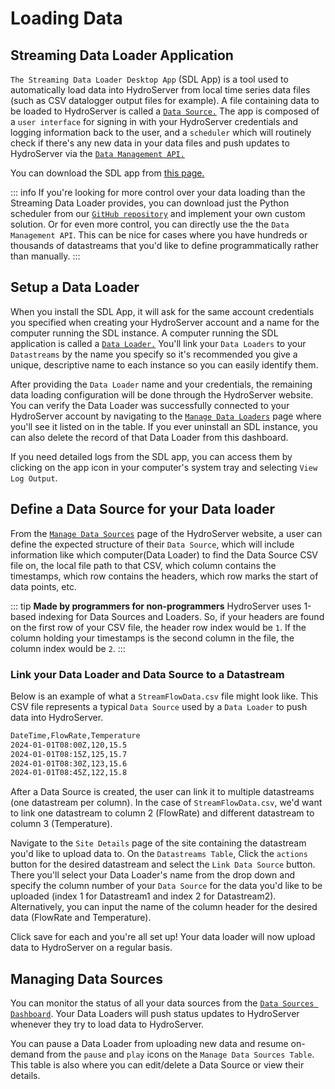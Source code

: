 # Loading Data

## Streaming Data Loader Application

`The Streaming Data Loader Desktop App` (SDL App) is a tool used to automatically load data into HydroServer from local time series data files (such as CSV datalogger output files for example). A file containing data to be loaded to HydroServer is called a [`Data Source.`](terminology.md#2-linked-metadata) The app is composed of a `user interface` for signing in with your HydroServer credentials and logging information back to the user, and a `scheduler` which will routinely check if there's any new data in your data files and push updates to HydroServer via the [`Data Management API.`](../api/data-management-api.md)

You can download the SDL app from [this page.](http://ciroh-his-dev.us-east-1.elasticbeanstalk.com/hydroloader/download)

::: info
If you're looking for more control over your data loading than the Streaming Data Loader provides, you can download just the Python scheduler from our [`GitHub repository`](https://github.com/hydroserver2/hydroloader) and implement your own custom solution. Or for even more control, you can directly use the the `Data Management API`. This can be nice for cases where you have hundreds or thousands of datastreams that you'd like to define programmatically rather than manually.
:::

## Setup a Data Loader

When you install the SDL App, it will ask for the same account credentials you specified when creating your HydroServer account and a name for the computer running the SDL instance. A computer running the SDL application is called a [`Data Loader.`](terminology.md#2-linked-metadata) You'll link your `Data Loaders` to your `Datastreams` by the name you specify so it's recommended you give a unique, descriptive name to each instance so you can easily identify them.

After providing the `Data Loader` name and your credentials, the remaining data loading configuration will be done through the HydroServer website. You can verify the Data Loader was successfully connected to your HydroServer account by navigating to the [`Manage Data Loaders`](https://playground.hydroserver.org/data-loaders) page where you'll see it listed on in the table. If you ever uninstall an SDL instance, you can also delete the record of that Data Loader from this dashboard.

If you need detailed logs from the SDL app, you can access them by clicking on the app icon in your computer's system tray and selecting `View Log Output`.

## Define a Data Source for your Data loader

From the [`Manage Data Sources`](http://playground.hydroserver.org/data-sources) page of the HydroServer website, a user can define the expected structure of their `Data Source`, which will include information like which computer(Data Loader) to find the Data Source CSV file on, the local file path to that CSV, which column contains the timestamps, which row contains the headers, which row marks the start of data points, etc.

::: tip **Made by programmers for non-programmers**
HydroServer uses 1-based indexing for Data Sources and Loaders. So, if your headers are found on the first row of your CSV file, the header row index would be `1`. If the column holding your timestamps is the second column in the file, the column index would be `2`.
:::

### Link your Data Loader and Data Source to a Datastream

Below is an example of what a `StreamFlowData.csv` file might look like. This CSV file represents a typical `Data Source` used by a `Data Loader` to push data into HydroServer.

```txt
DateTime,FlowRate,Temperature
2024-01-01T08:00Z,120,15.5
2024-01-01T08:15Z,125,15.7
2024-01-01T08:30Z,123,15.6
2024-01-01T08:45Z,122,15.8
```

After a Data Source is created, the user can link it to multiple datastreams (one datastream per column). In the case of `StreamFlowData.csv`, we'd want to link one datastream to column 2 (FlowRate) and different datastream to column 3 (Temperature).

Navigate to the `Site Details` page of the site containing the datastream you'd like to upload data to. On the `Datastreams Table`, Click the `actions` button for the desired datastream and select the `Link Data Source` button. There you'll select your Data Loader's name from the drop down and specify the column number of your `Data Source` for the data you'd like to be uploaded (index 1 for Datastream1 and index 2 for Datastream2). Alternatively, you can input the name of the column header for the desired data (FlowRate and Temperature).

Click save for each and you're all set up! Your data loader will now upload data to HydroServer on a regular basis.

## Managing Data Sources

You can monitor the status of all your data sources from the [`Data Sources Dashboard`](http://hydroserver-dev.ciroh.org/data-sources). Your Data Loaders will push status updates to HydroServer whenever they try to load data to HydroServer.

You can pause a Data Loader from uploading new data and resume on-demand from the `pause` and `play` icons on the `Manage Data Sources Table`. This table is also where you can edit/delete a Data Source or view their details.
